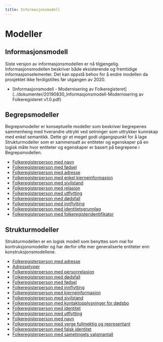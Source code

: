 ```yaml
---
title: Informasjonsmodell
---
```


# Modeller


## Informasjonsmodell
Siste versjon av informasjonsmodellen er nå tilgjengelig. Informasjonsmodellen beskriver både eksisterende og fremtidige informasjonselementer. Det kan oppstå behov for å endre modellen da prosjektet ikke ferdigstilles før utgangen av 2020.

* [Informasjonsmodell - Modernisering av Folkeregisteret](../dokumenter/20190830_Informasjonsmodell-Modernisering av Folkeregisteret v1.0.pdf)


## Begrepsmodeller

Begrepsmodeller er konseptuelle modeller som beskriver begrepenes sammenheng med hverandre uttrykt ved setninger som uttrykker kunnskap med enkel semantikk. Dette gir et meget godt utgangspunkt for å lage Strukturmodeller som er sammensatt av entiteter og egenskaper på en logisk måte hvor entiteter og egenskaper er basert på begrepene i Begrepsmodellen.

* [Folkeregisterperson med navn](../modeller/1452005068.png)
* [Folkeregisterperson med fødsel](../modeller/1452005271.png)
* [Folkeregisterperson med adresse](../modeller/1452068906.png)
* [Folkeregisterperson med enkel kjerneinformasjon](../modeller/1453283686.png)
* [Folkeregisterperson med sivilstand](../modeller/1454058654.png)
* [Folkeregisterperson med relasjon](../modeller/1454059027.png)
* [Folkeregisterperson med utflytting](../modeller/1454070052.png)
* [Folkeregisterperson med dødsfall](../modeller/1454314019.png)
* [Folkeregisterperson med innflytting](../modeller/1455623625.png)
* [Folkeregisterperson med identitetsgrunnlag](../modeller/1455629020.png)
* [Folkeregisterperson med folkeregisteridentifikator](../modeller/1455631901.png)



## Strukturmodeller

Strukturmodellen er en logisk modell som benyttes som mal for kontruksjonsmodeller og har derfor ofte mer generaliserte entiteter enn konstruksjonsmodellene.

* [Folkeregisterperson med adresse](../modeller/1450278727.jpg)
* [Adressetyper](../modeller/1515074003.jpg)
* [Folkeregisterperson med personrelasjon](../modeller/1457707670.jpg)
* [Folkeregisterperson med dødsfall](../modeller/1434703879.jpg)
* [Folkeregisterperson med fødsel](../modeller/1461333199.jpg)
* [Folkeregisterperson med innflytting](../modeller/1461334707.jpg)
* [Folkeregisterperson med kjerneinformasjon](../modeller/1461335462.jpg)
* [Folkeregisterperson med sivilstand](../modeller/1486742267.jpg)
* [Folkeregisterperson med kontaktopplysninger for dødsbo](../modeller/1486990410.jpg)
* [Folkeregisterperson med identitet](../modeller/1486995006.jpg)
* [Folkeregisterperson med utflytting](../modeller/1487338698.jpg)
* [Folkeregisterperson med navn](../modeller/1487778967.jpg)
* [Folkeregisterperson med verge fullmektig og representant](../modeller/1538033146.jpg)
* [Folkeregisterperson med falsk identitet](../modeller/1543845073.jpg)
* [Folkeregisterperson med sametingets valgmantall](../modeller/1549296236.jpg)



